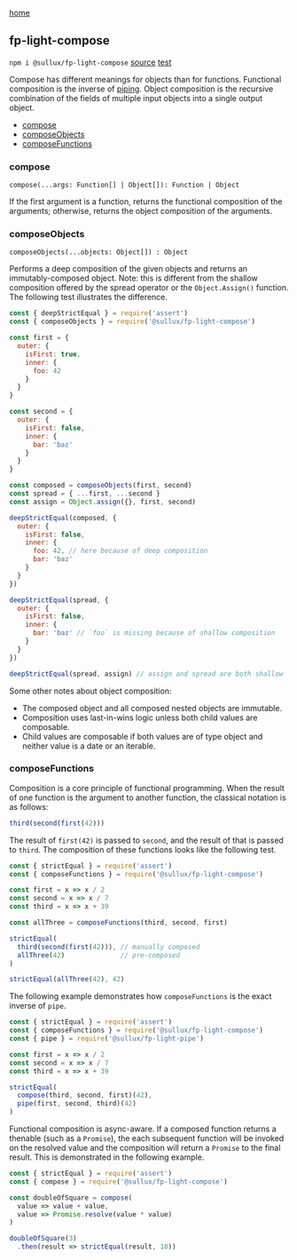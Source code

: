 [home](https://github.com/Sullux/fp-light/blob/master/README.md)

## fp-light-compose

`npm i @sullux/fp-light-compose`
[source](https://github.com/Sullux/fp-light/blob/master/lib/compose/compose.js)
[test](https://github.com/Sullux/fp-light/blob/master/lib/compose/compose.spec.js)

Compose has different meanings for objects than for functions. Functional composition is the inverse of [piping](../pipe/README.md). Object composition is the recursive combination of the fields of multiple input objects into a single output object.

* [compose](#compose)
* [composeObjects](#composeobjects)
* [composeFunctions](#composefunctions)

### compose

`compose(...args: Function[] | Object[]): Function | Object`

If the first argument is a function, returns the functional composition of the arguments; otherwise, returns the object composition of the arguments.

### composeObjects

`composeObjects(...objects: Object[]) : Object`

Performs a deep composition of the given objects and returns an immutably-composed object. Note: this is different from the shallow composition offered by the spread operator or the `Object.Assign()` function. The following test illustrates the difference.

```javascript
const { deepStrictEqual } = require('assert')
const { composeObjects } = require('@sullux/fp-light-compose')

const first = {
  outer: {
    isFirst: true,
    inner: {
      foo: 42
    }
  }
}

const second = {
  outer: {
    isFirst: false,
    inner: {
      bar: 'baz'
    }
  }
}

const composed = composeObjects(first, second)
const spread = { ...first, ...second }
const assign = Object.assign({}, first, second)

deepStrictEqual(composed, {
  outer: {
    isFirst: false,
    inner: {
      foo: 42, // here because of deep composition
      bar: 'baz'
    }
  }
})

deepStrictEqual(spread, {
  outer: {
    isFirst: false,
    inner: {
      bar: 'baz' // `foo` is missing because of shallow composition
    }
  }
})

deepStrictEqual(spread, assign) // assign and spread are both shallow
```
Some other notes about object composition:

* The composed object and all composed nested objects are immutable.
* Composition uses last-in-wins logic unless both child values are composable.
* Child values are composable if both values are of type object and neither value is a date or an iterable.

### composeFunctions

Composition is a core principle of functional programming. When the result of one function is the argument to another function, the classical notation is as follows:

```javascript
third(second(first(42)))
```

The result of `first(42)` is passed to `second`, and the result of that is passed to `third`. The composition of these functions looks like the following test.

```javascript
const { strictEqual } = require('assert')
const { composeFunctions } = require('@sullux/fp-light-compose')

const first = x => x / 2
const second = x => x / 7
const third = x => x + 39

const allThree = composeFunctions(third, second, first)

strictEqual(
  third(second(first(42))), // manually composed
  allThree(42)              // pre-composed
)

strictEqual(allThree(42), 42)
```

The following example demonstrates how `composeFunctions` is the exact inverse of `pipe`.

```javascript
const { strictEqual } = require('assert')
const { composeFunctions } = require('@sullux/fp-light-compose')
const { pipe } = require('@sullux/fp-light-pipe')

const first = x => x / 2
const second = x => x / 7
const third = x => x + 39

strictEqual(
  compose(third, second, first)(42),
  pipe(first, second, third)(42)
)
```

Functional composition is async-aware. If a composed function returns a thenable (such as a `Promise`), the each subsequent function will be invoked on the resolved value and the composition will return a `Promise` to the final result. This is demonstrated in the following example.

```javascript
const { strictEqual } = require('assert')
const { compose } = require('@sullux/fp-light-compose')

const doubleOfSquare = compose(
  value => value + value,
  value => Promise.resolve(value * value)
)

doubleOfSquare(3)
  .then(result => strictEqual(result, 18))
```
